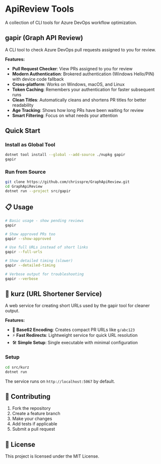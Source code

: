 # ApiReview Tools

A collection of CLI tools for Azure DevOps workflow optimization.

## gapir (Graph API Review)

A CLI tool to check Azure DevOps pull requests assigned to you for review.

**Features:**
- **Pull Request Checker**: View PRs assigned to you for review
- **Modern Authentication**: Brokered authentication (Windows Hello/PIN) with device code fallback  
- **Cross-platform**: Works on Windows, macOS, and Linux
- **Token Caching**: Remembers your authentication for faster subsequent runs
- **Clean Titles**: Automatically cleans and shortens PR titles for better readability
- **Age Tracking**: Shows how long PRs have been waiting for review
- **Smart Filtering**: Focus on what needs your attention

## Quick Start

### Install as Global Tool
```bash
dotnet tool install --global --add-source ./nupkg gapir
gapir
```

### Run from Source
```bash
git clone https://github.com/chrisspre/GraphApiReview.git
cd GraphApiReview
dotnet run --project src/gapir
```

## 📋 Usage

```bash
# Basic usage - show pending reviews
gapir

# Show approved PRs too
gapir --show-approved

# Use full URLs instead of short links
gapir --full-urls

# Show detailed timing (slower)
gapir --detailed-timing

# Verbose output for troubleshooting
gapir --verbose
```

## 🔗 kurz (URL Shortener Service)

A web service for creating short URLs used by the gapir tool for cleaner output.

**Features:**
- 🔗 **Base62 Encoding**: Creates compact PR URLs like `g/abc123`
- ⚡ **Fast Redirects**: Lightweight service for quick URL resolution
- 🛠️ **Simple Setup**: Single executable with minimal configuration

### Setup
```bash
cd src/kurz
dotnet run
```

The service runs on `http://localhost:5067` by default.

## 🤝 Contributing

1. Fork the repository
2. Create a feature branch
3. Make your changes  
4. Add tests if applicable
5. Submit a pull request

## 📄 License

This project is licensed under the MIT License.
